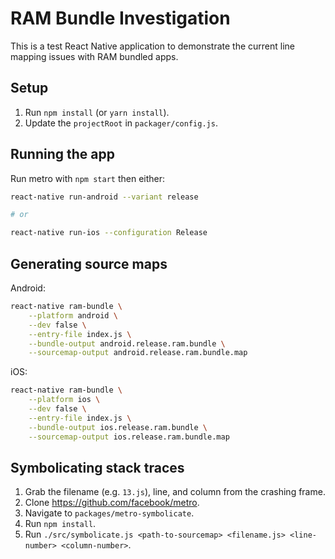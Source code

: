 # RAM Bundle Investigation

This is a test React Native application to demonstrate the current line mapping issues with RAM bundled apps.

## Setup
 1. Run `npm install` (or `yarn install`).
 1. Update the `projectRoot` in `packager/config.js`.


## Running the app
Run metro with `npm start` then either:
```bash
react-native run-android --variant release 

# or

react-native run-ios --configuration Release
```

## Generating source maps
Android:
```bash
react-native ram-bundle \
    --platform android \
    --dev false \
    --entry-file index.js \
    --bundle-output android.release.ram.bundle \
    --sourcemap-output android.release.ram.bundle.map
```
iOS:
```bash
react-native ram-bundle \
    --platform ios \
    --dev false \
    --entry-file index.js \
    --bundle-output ios.release.ram.bundle \
    --sourcemap-output ios.release.ram.bundle.map
```
## Symbolicating stack traces
1. Grab the filename (e.g. `13.js`), line, and column from the crashing frame.
1. Clone https://github.com/facebook/metro.
1. Navigate to `packages/metro-symbolicate`.
1. Run `npm install`.
1. Run `./src/symbolicate.js <path-to-sourcemap> <filename.js> <line-number> <column-number>`.
